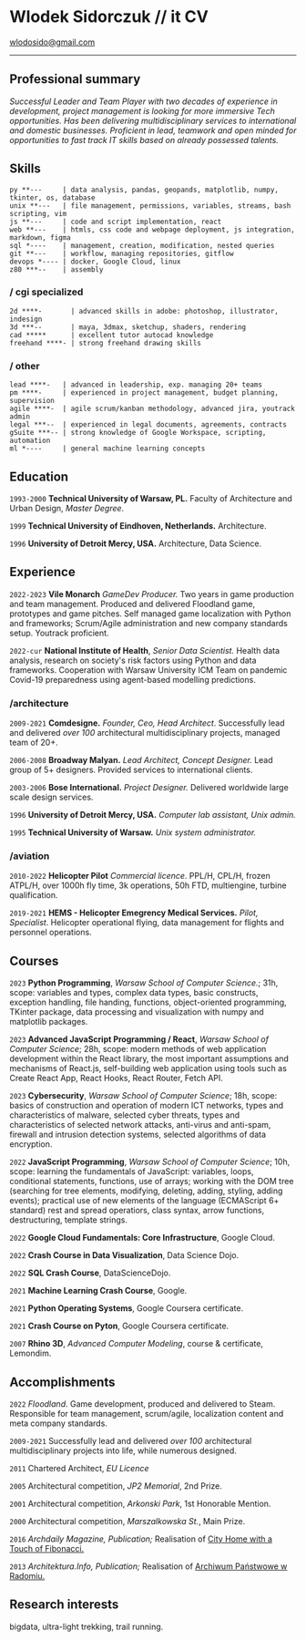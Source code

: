 <!-- #                             
          |                   
,   .,---.|--- ,---.,---.,---.
|   ||---'|    `---.|   ||   |
`---|`---'`---'`---'`---'`   '
`---'                          

-->

# Wlodek Sidorczuk // it CV

<div id="webaddress">
<a href="mailto:wlodosido@gmail.com">wlodosido@gmail.com</a><br>
<!-- <a href="http://sidorczuk.com">SDRC/arch website</a> -->
</div>

---
## Professional summary

<!-- *Successful producer and leader with over decade of project management experience looking for new possibilities in dev market. Open minded for  opportunities to develop further coding skills based on enthusiasm and already possesed talents.* -->

<!-- Successful leader with over 10 years experience in business development and project management is looking to engage into gamedev career. Has been delivering multidisciplinary services to international and domestic businesses. Proficient in lead, teamwork and open minded for any opportunities to develop further skills based on already possessed talents. -->

<!-- *Motivated team player and fast learner with over decade of experience in lead, project management and business development is looking to engage into IT career. Has been delivering multidisciplinary services to international and domestic businesses. Proficient in lead, teamwork and open minded for any opportunities to develop further skills based on already possessed talents.* -->

*Successful Leader and Team Player with two decades of experience in development, project management is looking for more immersive Tech opportunities. Has been delivering multidisciplinary services to international and domestic businesses. Proficient in lead, teamwork and open minded for opportunities to fast track IT skills based on already possessed talents.*

## Skills
	py **---     | data analysis, pandas, geopands, matplotlib, numpy, tkinter, os, database
	unix **---   | file management, permissions, variables, streams, bash scripting, vim
	js **---     | code and script implementation, react
	web **---    | htmls, css code and webpage deployment, js integration, markdown, figma
	sql *----    | management, creation, modification, nested queries
	git **---    | workflow, managing repositories, gitflow
	devops *---- | docker, Google Cloud, linux
	z80 ***--    | assembly
### / cgi specialized
	2d ****-       | advanced skills in adobe: photoshop, illustrator, indesign
	3d ***--       | maya, 3dmax, sketchup, shaders, rendering
	cad *****      | excellent tutor autocad knowledge
	freehand ****- | strong freehand drawing skills
### / other
	lead ****-   | advanced in leadership, exp. managing 20+ teams
	pm ****-     | experienced in project management, budget planning, supervision
	agile ****-  | agile scrum/kanban methodology, advanced jira, youtrack admin
	legal ***--  | experienced in legal documents, agreements, contracts
	gSuite ***-- | strong knowledge of Google Workspace, scripting, automation
	ml *----     | general machine learning concepts

## Education
`1993-2000`
**Technical University of Warsaw, PL.** Faculty of Architecture and Urban Design, *Master Degree*.

`1999`
**Technical University of Eindhoven, Netherlands.** Architecture.

`1996`
**University of Detroit Mercy, USA.** Architecture, Data Science.

## Experience
`2022-2023`
**Vile Monarch** *GameDev Producer.* Two years in game production and team management. Produced and delivered Floodland game, prototypes and game pitches. Self managed game localization with Python and frameworks; Scrum/Agile administration and new company standards setup. Youtrack proficient.

`2022-cur`
**National Institute of Health**, *Senior Data Scientist.* Health data analysis, research on society's risk factors using Python and data frameworks. Cooperation with Warsaw University ICM Team on pandemic Covid-19 preparedness using agent-based modelling predictions.

### /architecture
`2009-2021`
**Comdesigne.** _Founder, Ceo, Head Architect_. Successfully lead and delivered *over 100* architectural multidisciplinary projects, managed team of 20+.

`2006-2008`
**Broadway Malyan.** _Lead Architect, Concept Designer._ Lead group of 5+ designers. Provided services to international clients.

`2003-2006`
**Bose International.** _Project Designer._ Delivered worldwide large scale design services.

`1996`
**University of Detroit Mercy, USA.** _Computer lab assistant, Unix admin._

`1995`
**Technical University of Warsaw.** _Unix system administrator._

### /aviation
`2010-2022`
**Helicopter Pilot** _Commercial licence_. PPL/H, CPL/H, frozen ATPL/H, over 1000h fly time, 3k operations, 50h FTD, multiengine, turbine qualification.

`2019-2021`
**HEMS - Helicopter Emegrency Medical Services.** _Pilot, Specialist_. Helicopter operational flying, data management for flights and personnel operations.

## Courses
`2023`
**Python Programming**, _Warsaw School of Computer Science._; 31h, scope: variables and types, complex data types, basic constructs, exception handling, file handing, functions, object-oriented programming, TKinter package, data processing and visualization with numpy and matplotlib packages.

`2023`
**Advanced JavaScript Programming / React**, _Warsaw School of Computer Science_; 28h, scope: modern methods of web application development within the React library, the most important assumptions and mechanisms of React.js, self-building web application using tools such as Create React App, React Hooks, React Router, Fetch API.

`2023`
**Cybersecurity**, _Warsaw School of Computer Science_; 18h, scope: basics of construction and operation of modern ICT networks, types and characteristics of malware, selected cyber threats, types and characteristics of selected network attacks, anti-virus and anti-spam, firewall and intrusion detection systems, selected algorithms of data encryption.

`2022`
**JavaScript Programming**, _Warsaw School of Computer Science_; 10h, scope: learning the fundamentals of JavaScript: variables, loops, conditional statements, functions, use of arrays; working with the DOM tree (searching for tree elements, modifying, deleting, adding, styling, adding events); practical use of new elements of the language (ECMAScript 6+ standard) rest and spread operatiors, class syntax, arrow functions, destructuring, template strings.

`2022`
**Google Cloud Fundamentals: Core Infrastructure**, Google Cloud.

`2022`
**Crash Course in Data Visualization**, Data Science Dojo.

`2022`
**SQL Crash Course**, DataScienceDojo.

`2021`
**Machine Learning Crash Course**, Google.

`2021`
**Python Operating Systems**, Google Coursera certificate.

`2021`
**Crash Course on Pyton**, Google Coursera certificate.

`2007`
**Rhino 3D**, *Advanced Computer Modeling*, course & certificate, Lemondim.

## Accomplishments
`2022` *Floodland*. Game development, produced and delivered to Steam. Responsible for team management, scrum/agile, localization content and meta company standards.

`2009-2021` Successfully lead and delivered *over 100* architectural multidisciplinary projects into life, while numerous designed.

`2011` Chartered Architect, _EU Licence_

`2005` Architectural competition, *JP2 Memorial*, 2nd Prize.

`2001` Architectural competition, *Arkonski Park*, 1st Honorable Mention.

`2000` Architectural competition, *Marszalkowska St.*, Main Prize.

`2016` *Archdaily Magazine, Publication;* Realisation of [City Home with a Touch of Fibonacci.](https://www.archdaily.com/793466/home-town-with-a-touch-of-fibonacci-wlodek-sidorczuk?)

`2013` *Architektura.Info, Publication;* Realisation of [Archiwum Państwowe w Radomiu.](https://architektura.info/architektura/polska_i_swiat/archiwum_panstwowe_w_radomiu)

## Research interests
bigdata, ultra-light trekking, trail running.

<!-- ### Footer
updated: Aug 2023 -->
